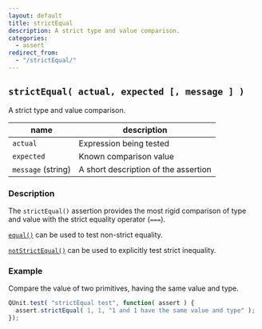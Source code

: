 ```yaml
---
layout: default
title: strictEqual
description: A strict type and value comparison.
categories:
  - assert
redirect_from:
  - "/strictEqual/"
---
```


## `strictEqual( actual, expected [, message ] )`

A strict type and value comparison.

| name               | description                          |
|--------------------|--------------------------------------|
| `actual`           | Expression being tested              |
| `expected`         | Known comparison value               |
| `message` (string) | A short description of the assertion |

### Description

The `strictEqual()` assertion provides the most rigid comparison of type and value with the strict equality operator (`===`).

[`equal()`](/assert/equal) can be used to test non-strict equality.

[`notStrictEqual()`](/assert/notStrictEqual) can be used to explicitly test strict inequality.

### Example

Compare the value of two primitives, having the same value and type.

```js
QUnit.test( "strictEqual test", function( assert ) {
  assert.strictEqual( 1, 1, "1 and 1 have the same value and type" );
});
```
